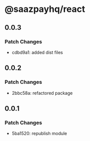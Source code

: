 # @saazpayhq/react

## 0.0.3

### Patch Changes

- cdbd9a1: added dist files

## 0.0.2

### Patch Changes

- 2bbc58a: refactored package

## 0.0.1

### Patch Changes

- 5ba1520: republish module
